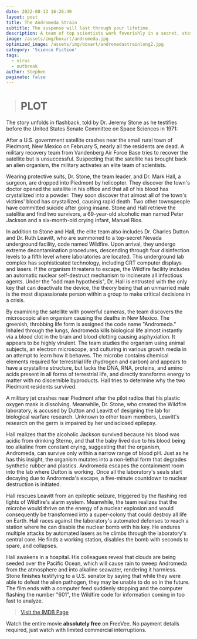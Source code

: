 ```yaml
---
date: 2022-08-13 16:26:40
layout: post
title: The Andromeda Strain
subtitle: The suspense will last through your lifetime.
description: A team of top scientists work feverishly in a secret, state-of-the-art laboratory to discover what has killed the citizens of a small town and learn how this deadly contagion can be stopped.
image: /assets/img/boxart/andromeda.jpg
optimized_image: /assets/img/boxart/andromedastrainlong2.jpg
category: 'Science Fiction'
tags:
  - virus
  - outbreak
author: Stephen
paginate: false
---
```

> # PLOT

The story unfolds in flashback, told by Dr. Jeremy Stone as he testifies before the United States Senate Committee on Space Sciences in 1971:

After a U.S. government satellite crashes near the small rural town of Piedmont, New Mexico on February 5, nearly all the residents are dead. A military recovery team from Vandenberg Air Force Base tries to recover the satellite but is unsuccessful. Suspecting that the satellite has brought back an alien organism, the military activates an elite team of scientists.

Wearing protective suits, Dr. Stone, the team leader, and Dr. Mark Hall, a surgeon, are dropped into Piedmont by helicopter. They discover the town's doctor opened the satellite in his office and that all of his blood has crystallized into a powder. They soon discover that almost all of the town's victims' blood has crystallized, causing rapid death. Two other townspeople have committed suicide after going insane. Stone and Hall retrieve the satellite and find two survivors, a 69-year-old alcoholic man named Peter Jackson and a six-month-old crying infant, Manuel Rios.

In addition to Stone and Hall, the elite team also includes Dr. Charles Dutton and Dr. Ruth Leavitt, who are summoned to a top-secret Nevada underground facility, code named Wildfire. Upon arrival, they undergo extreme decontamination procedures, descending through four disinfection levels to a fifth level where laboratories are located. This underground lab complex has sophisticated technology, including CRT computer displays and lasers. If the organism threatens to escape, the Wildfire facility includes an automatic nuclear self-destruct mechanism to incinerate all infectious agents. Under the "odd man hypothesis", Dr. Hall is entrusted with the only key that can deactivate the device, the theory being that an unmarried male is the most dispassionate person within a group to make critical decisions in a crisis.

By examining the satellite with powerful cameras, the team discovers the microscopic alien organism causing the deaths in New Mexico. The greenish, throbbing life form is assigned the code name "Andromeda." Inhaled through the lungs, Andromeda kills biological life almost instantly via a blood clot in the brain and blood clotting causing asphyxiation. It appears to be highly virulent. The team studies the organism using animal subjects, an electron microscope, and culturing in various growth media in an attempt to learn how it behaves. The microbe contains chemical elements required for terrestrial life (hydrogen and carbon) and appears to have a crystalline structure, but lacks the DNA, RNA, proteins, and amino acids present in all forms of terrestrial life, and directly transforms energy to matter with no discernible byproducts. Hall tries to determine why the two Piedmont residents survived.

A military jet crashes near Piedmont after the pilot radios that his plastic oxygen mask is dissolving. Meanwhile, Dr. Stone, who created the Wildfire laboratory, is accused by Dutton and Leavitt of designing the lab for biological warfare research. Unknown to other team members, Leavitt's research on the germ is impaired by her undisclosed epilepsy.

Hall realizes that the alcoholic Jackson survived because his blood was acidic from drinking Sterno, and that the baby lived due to his blood being too alkaline from constant crying, suggesting that the organism, Andromeda, can survive only within a narrow range of blood pH. Just as he has this insight, the organism mutates into a non-lethal form that degrades synthetic rubber and plastics. Andromeda escapes the containment room into the lab where Dutton is working. Once all the laboratory's seals start decaying due to Andromeda's escape, a five-minute countdown to nuclear destruction is initiated.

Hall rescues Leavitt from an epileptic seizure, triggered by the flashing red lights of Wildfire's alarm system. Meanwhile, the team realizes that the microbe would thrive on the energy of a nuclear explosion and would consequently be transformed into a super-colony that could destroy all life on Earth. Hall races against the laboratory's automated defenses to reach a station where he can disable the nuclear bomb with his key. He endures multiple attacks by automated lasers as he climbs through the laboratory's central core. He finds a working station, disables the bomb with seconds to spare, and collapses.

Hall awakens in a hospital. His colleagues reveal that clouds are being seeded over the Pacific Ocean, which will cause rain to sweep Andromeda from the atmosphere and into alkaline seawater, rendering it harmless. Stone finishes testifying to a U.S. senator by saying that while they were able to defeat the alien pathogen, they may be unable to do so in the future. The film ends with a computer feed suddenly stopping and the computer flashing the number "601", the Wildfire code for information coming in too fast to analyze. 

> [Visit the IMDB Page](https://www.imdb.com/title/tt0066769/)

Watch the entire movie **absolutely free** on FreeVee. No payment details required, just watch with limited commercial interruptions.


